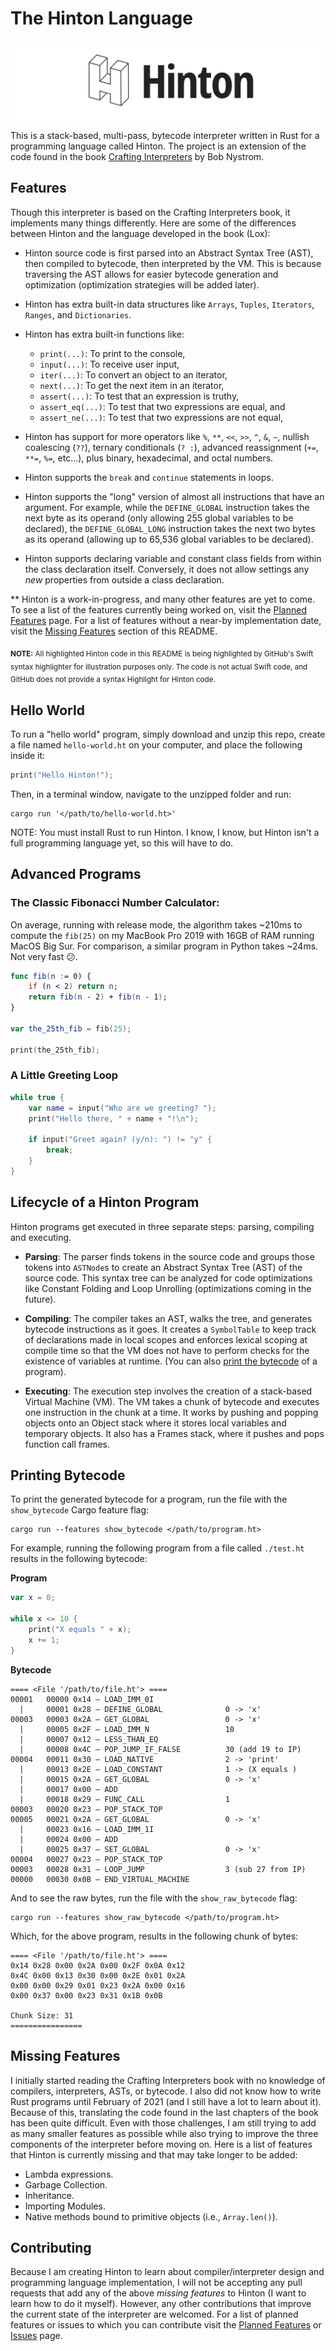# The Hinton Language

![Hinton Logo](Assets/Logos/Logo-wide.png)

This is a stack-based, multi-pass, bytecode interpreter written in Rust for a programming language called Hinton. The project is an extension of the code found in the book [Crafting Interpreters](https://craftinginterpreters.com/) by Bob Nystrom.

## Features
Though this interpreter is based on the Crafting Interpreters book, it implements many things differently. Here are some of the differences between Hinton and the language developed in the book (Lox):

* Hinton source code is first parsed into an Abstract Syntax Tree (AST), then compiled to bytecode, then interpreted by the VM. This is because traversing the AST allows for easier bytecode generation and optimization (optimization strategies will be added later).

* Hinton has extra built-in data structures like `Arrays`, `Tuples`, `Iterators`, `Ranges`, and `Dictionaries`.

* Hinton has extra built-in functions like:
    * `print(...)`: To print to the console,
    * `input(...)`: To receive user input,
    * `iter(...)`: To convert an object to an iterator,
    * `next(...)`: To get the next item in an iterator,
    * `assert(...)`: To test that an expression is truthy,
    * `assert_eq(...)`: To test that two expressions are equal, and
    * `assert_ne(...)`: To test that two expressions are not equal,

* Hinton has support for more operators like `%`, `**`, `<<`, `>>`, `^`, `&`, `~`, nullish coalescing (`??`), ternary conditionals (`? :`), advanced reassignment (`+=`, `**=`, `%=`, etc...), plus binary, hexadecimal, and octal numbers.

* Hinton supports the `break` and `continue` statements in loops.

* Hinton supports the "long" version of almost all instructions that have an argument. For example, while the `DEFINE_GLOBAL` instruction takes the next byte as its operand (only allowing 255 global variables to be declared), the `DEFINE_GLOBAL_LONG` instruction takes the next two bytes as its operand (allowing up to 65,536 global variables to be declared).

* Hinton supports declaring variable and constant class fields from within the class declaration itself. Conversely, it does not allow settings any *new* properties from outside a class declaration.

** Hinton is a work-in-progress, and many other features are yet to come. To see a list of the features currently being worked on, visit the [Planned Features](https://github.com/hinton-lang/Hinton/projects/1) page. For a list of features without a near-by implementation date, visit the [Missing Features](#missing-features) section of this README.

<sub>**NOTE:** All highlighted Hinton code in this README is being highlighted by GitHub's Swift syntax highlighter for illustration purposes only. The code is not actual Swift code, and GitHub does not provide a syntax Highlight for Hinton code.</sub>

## Hello World
To run a "hello world" program, simply download and unzip this repo, create a file named `hello-world.ht` on your computer, and place the following inside it:
```swift
print("Hello Hinton!");
```

Then, in a terminal window, navigate to the unzipped folder and run:
```
cargo run '</path/to/hello-world.ht>'
```
NOTE: You must install Rust to run Hinton. I know, I know, but Hinton isn't a full programming language yet, so this will have to do.

## Advanced Programs
### The Classic Fibonacci Number Calculator:
On average, running with release mode, the algorithm takes ~210ms to compute the `fib(25)` on my MacBook Pro 2019 with 16GB of RAM running MacOS Big Sur. For comparison, a similar program in Python takes ~24ms. Not very fast 😕.
```swift
func fib(n := 0) {
    if (n < 2) return n;
    return fib(n - 2) + fib(n - 1);
}

var the_25th_fib = fib(25);

print(the_25th_fib);
```
### A Little Greeting Loop
```swift
while true {
    var name = input("Who are we greeting? ");
    print("Hello there, " + name + "!\n");

    if input("Greet again? (y/n): ") != "y" {
        break;
    }
}
```

## Lifecycle of a Hinton Program
Hinton programs get executed in three separate steps: parsing, compiling and executing.
* **Parsing**: The parser finds tokens in the source code and groups those tokens into `ASTNode`s to create an Abstract Syntax Tree (AST) of the source code. This syntax tree can be analyzed for code optimizations like Constant Folding and Loop Unrolling (optimizations coming in the future).

* **Compiling**: The compiler takes an AST, walks the tree, and generates bytecode instructions as it goes. It creates a `SymbolTable` to keep track of declarations made in local scopes and enforces lexical scoping at compile time so that the VM does not have to perform checks for the existence of variables at runtime. (You can also [print the bytecode](#printing-bytecode) of a program).

* **Executing**: The execution step involves the creation of a stack-based Virtual Machine (VM). The VM takes a chunk of bytecode and executes one instruction in the chunk at a time. It works by pushing and popping objects onto an Object stack where it stores local variables and temporary objects. It also has a Frames stack, where it pushes and pops function call frames.

## Printing Bytecode
To print the generated bytecode for a program, run the file with the `show_bytecode` Cargo feature flag:
```
cargo run --features show_bytecode </path/to/program.ht>
```
For example, running the following program from a file called `./test.ht` results in the following bytecode:

**Program**
```swift
var x = 0;

while x <= 10 {
    print("X equals " + x);
    x += 1;
}
```
**Bytecode**
```
==== <File '/path/to/file.ht'> ====
00001   00000 0x14 – LOAD_IMM_0I                
  |     00001 0x28 – DEFINE_GLOBAL              0 -> 'x'
00003   00003 0x2A – GET_GLOBAL                 0 -> 'x'
  |     00005 0x2F – LOAD_IMM_N                 10
  |     00007 0x12 – LESS_THAN_EQ               
  |     00008 0x4C – POP_JUMP_IF_FALSE          30 (add 19 to IP)
00004   00011 0x30 – LOAD_NATIVE                2 -> 'print'
  |     00013 0x2E – LOAD_CONSTANT              1 -> (X equals )
  |     00015 0x2A – GET_GLOBAL                 0 -> 'x'
  |     00017 0x00 – ADD                        
  |     00018 0x29 – FUNC_CALL                  1
00003   00020 0x23 – POP_STACK_TOP              
00005   00021 0x2A – GET_GLOBAL                 0 -> 'x'
  |     00023 0x16 – LOAD_IMM_1I                
  |     00024 0x00 – ADD                        
  |     00025 0x37 – SET_GLOBAL                 0 -> 'x'
00004   00027 0x23 – POP_STACK_TOP              
00003   00028 0x31 – LOOP_JUMP                  3 (sub 27 from IP)
00000   00030 0x0B – END_VIRTUAL_MACHINE
```

And to see the raw bytes, run the file with the `show_raw_bytecode` flag:
```
cargo run --features show_raw_bytecode </path/to/program.ht>
```
Which, for the above program, results in the following chunk of bytes:
```
==== <File '/path/to/file.ht'> ====
0x14 0x28 0x00 0x2A 0x00 0x2F 0x0A 0x12 
0x4C 0x00 0x13 0x30 0x00 0x2E 0x01 0x2A 
0x00 0x00 0x29 0x01 0x23 0x2A 0x00 0x16 
0x00 0x37 0x00 0x23 0x31 0x1B 0x0B 

Chunk Size: 31
================
```

## Missing Features
I initially started reading the Crafting Interpreters book with no knowledge of compilers, interpreters, ASTs, or bytecode. I also did not know how to write Rust programs until February of 2021 (and I still have a lot to learn about it). Because of this, translating the code found in the last chapters of the book has been quite difficult. Even with those challenges, I am still trying to add as many smaller features as possible while also trying to improve the three components of the interpreter before moving on. Here is a list of features that Hinton is currently missing and that may take longer to be added:
* Lambda expressions.
* Garbage Collection.
* Inheritance.
* Importing Modules.
* Native methods bound to primitive objects (i.e., `Array.len()`).

## Contributing
Because I am creating Hinton to learn about compiler/interpreter design and programming language implementation, I will not be accepting any pull requests that add any of the above *missing features* to Hinton (I want to learn how to do it myself). However, any other contributions that improve the current state of the interpreter are welcomed. For a list of planned features or issues to which you can contribute visit the [Planned Features](https://github.com/hinton-lang/Hinton/projects/1) or [Issues](https://github.com/hinton-lang/Hinton/issues) page.
